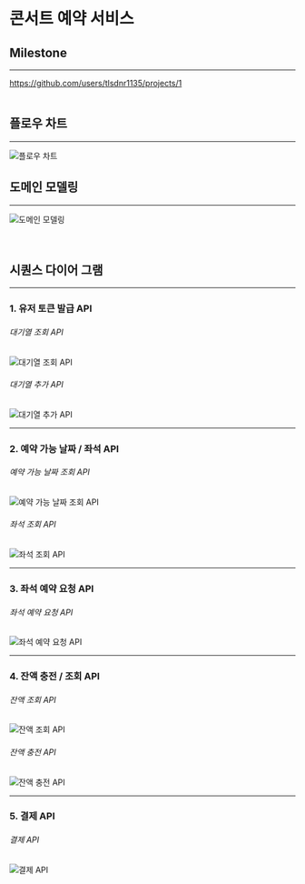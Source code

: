 # 콘서트 예약 서비스

## Milestone

--------------------
https://github.com/users/tlsdnr1135/projects/1  
<br>

## 플로우 차트

--------------------
![플로우 차트](https://github.com/user-attachments/assets/070125ac-c9aa-467e-8512-2b9b266f6d23)
<br>

## 도메인 모델링

--------------------
![도메인 모델링](https://github.com/user-attachments/assets/9fb8b2d7-ddca-407a-8060-7043d4757f48)
<br>
<br>
<br>

## 시퀀스 다이어 그램

--------------------

### 1. 유저 토큰 발급 API
###### 대기열 조회 API

![대기열 조회 API](https://github.com/user-attachments/assets/d3319349-ac12-400a-b292-228844f6f9ab)


###### 대기열 추가 API

![대기열 추가 API](https://github.com/user-attachments/assets/89f07d60-a02e-49a0-a360-8bd846dd396d)


--------------------

### 2. 예약 가능 날짜 / 좌석 API
###### 예약 가능 날짜 조회 API

![예약 가능 날짜 조회 API](https://github.com/user-attachments/assets/67d22d51-9c96-4192-aaf7-97929ac6a045)


###### 좌석 조회 API

![좌석 조회 API](https://github.com/user-attachments/assets/e3e30d27-df96-4983-b783-f6246376949e)


--------------------

### 3. 좌석 예약 요청 API
###### 좌석 예약 요청 API

![좌석 예약 요청 API](https://github.com/user-attachments/assets/b10c735d-9d3d-412b-b985-018bc36f90c0)

--------------------

### 4. 잔액 충전 / 조회 API
###### 잔액 조회 API

![잔액 조회 API](https://github.com/user-attachments/assets/db562756-50ad-49cf-9bb3-a79f5dbdbaf9)


###### 잔액 충전 API

![잔액 충전 API](https://github.com/user-attachments/assets/774362f0-af49-49b8-b145-25b31a31f077)

--------------------

### 5. 결제 API
###### 결제 API

![결제 API](https://github.com/user-attachments/assets/3b71a604-c32a-49ab-a3ad-f500f8a846ad)
